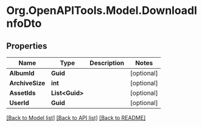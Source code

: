 # Org.OpenAPITools.Model.DownloadInfoDto

## Properties

Name | Type | Description | Notes
------------ | ------------- | ------------- | -------------
**AlbumId** | **Guid** |  | [optional] 
**ArchiveSize** | **int** |  | [optional] 
**AssetIds** | **List&lt;Guid&gt;** |  | [optional] 
**UserId** | **Guid** |  | [optional] 

[[Back to Model list]](../../README.md#documentation-for-models) [[Back to API list]](../../README.md#documentation-for-api-endpoints) [[Back to README]](../../README.md)

